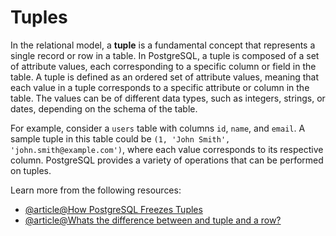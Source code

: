 # Tuples

In the relational model, a **tuple** is a fundamental concept that represents a single record or row in a table. In PostgreSQL, a tuple is composed of a set of attribute values, each corresponding to a specific column or field in the table. A tuple is defined as an ordered set of attribute values, meaning that each value in a tuple corresponds to a specific attribute or column in the table. The values can be of different data types, such as integers, strings, or dates, depending on the schema of the table.

For example, consider a `users` table with columns `id`, `name`, and `email`. A sample tuple in this table could be `(1, 'John Smith', 'john.smith@example.com')`, where each value corresponds to its respective column. PostgreSQL provides a variety of operations that can be performed on tuples.

Learn more from the following resources:

- [@article@How PostgreSQL Freezes Tuples](https://medium.com/@hnasr/how-postgres-freezes-tuples-4a9931261fc)
- [@article@Whats the difference between and tuple and a row?](https://stackoverflow.com/questions/19799282/whats-the-difference-between-a-tuple-and-a-row-in-postgres)